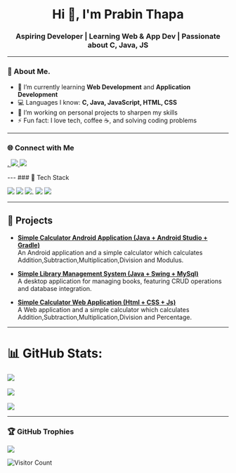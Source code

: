 <h1 align="center">Hi 👋, I'm Prabin Thapa</h1>  
<h3 align="center">Aspiring Developer | Learning Web & App Dev | Passionate about C, Java, JS</h3>                  
       
---      
    
### 🧠 About Me.      
- 🌱 I’m currently learning **Web Development** and **Application Development**              
- 💻 Languages I know: **C, Java, JavaScript, HTML, CSS**         
- 🔭 I’m working on personal projects to sharpen my skills    
- ⚡ Fun fact: I love tech, coffee ☕, and solving coding problems  

---      
### 🌐 Connect with Me 
<p align="left"> 
  <a href="https://www.facebook.com/share/18sbxsq29n/" target="_blank">.          
    <img src="https://img.shields.io/badge/FaceBook-0077B5?style=for-the-badge&logo=facebook&logoColor=white"/>                  
  </a>  
  
  <a href="prth_bca2080@lict.edu.np">
    <img src="https://img.shields.io/badge/Gmail-D14836?style=for-the-badge&logo=gmail&logoColor=white"/>       
  </a>    
</p> 
---
### 🚀 Tech Stack
<p align="left">   
  <img src="https://img.shields.io/badge/C-00599C?style=for-the-badge&logo=c&logoColor=white"/>    
  <img src="https://img.shields.io/badge/Java-ED8B00?style=for-the-badge&logo=java&logoColor=white"/>       
  <img src="https://img.shields.io/badge/JavaScript-F7DF1E?style=for-the-badge&logo=javascript&logoColor=black"/>.      
  <img src="https://img.shields.io/badge/HTML5-E34F26?style=for-the-badge&logo=html5&logoColor=white"/>   
  <img src="https://img.shields.io/badge/CSS3-1572B6?style=for-the-badge&logo=css3&logoColor=white"/>
</p>  

---

## 🚀 Projects 
  
- **[Simple Calculator Android  Application (Java + Android Studio + Gradle)](https://github.com/Prabinthapadev21/Calculator_App)**          
  An Android application and a simple calculator which calculates Addition,Subtraction,Multiplication,Division and Modulus.  

- **[Simple Library Management System (Java + Swing + MySql)](https://github.com/Prabinthapadev21/Java_Exam_Oriented_Questions/tree/main/LMS)**         
A desktop application for managing books, featuring CRUD operations and database integration.
  
- **[Simple Calculator Web  Application (Html + CSS + Js)](https://prabinthapadev21.github.io/Calculator/)**         
  A Web application and a simple calculator which calculates Addition,Subtraction,Multiplication,Division and Percentage.      

---

# 📊 GitHub Stats:
![](https://github-readme-stats.vercel.app/api?username=Prabinthapadev21&theme=holi&hide_border=false&include_all_commits=false&count_private=false)<br/>        
![](https://nirzak-streak-stats.vercel.app/?user=Prabinthapadev21&theme=holi&hide_border=false)<br/>  
![](https://github-readme-stats.vercel.app/api/top-langs/?username=Prabinthapadev21&theme=holi&hide_border=false&include_all_commits=false&count_private=false&layout=compact)  
 
---
### 🏆 GitHub Trophies
![](https://github-profile-trophy.vercel.app/?username=Prabinthapadev21&theme=radical&no-frame=false&no-bg=true&margin-w=4)

![Visitor Count](https://visitor-badge.laobi.icu/badge?page_id=prabinthapadev21.yourusername)   

